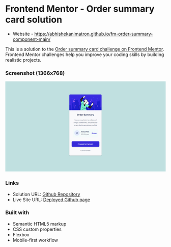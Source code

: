 # Frontend Mentor - Order summary card solution

- Website - https://abhishekanimatron.github.io/fm-order-summary-component-main/

This is a solution to the [Order summary card challenge on Frontend Mentor](https://www.frontendmentor.io/challenges/order-summary-component-QlPmajDUj). Frontend Mentor challenges help you improve your coding skills by building realistic projects.

### Screenshot (1366x768)

![](./screenshot.png)

### Links

- Solution URL: [Github Repository](https://github.com/abhishekanimatron/fm-order-summary-component-main/)
- Live Site URL: [Deployed Github page](https://abhishekanimatron.github.io/fm-order-summary-component-main/)

### Built with

- Semantic HTML5 markup
- CSS custom properties
- Flexbox
- Mobile-first workflow
